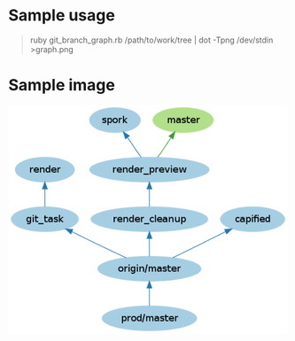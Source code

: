 # Sample usage
> ruby git_branch_graph.rb /path/to/work/tree | dot -Tpng /dev/stdin >graph.png

# Sample image
![Sample image](http://github.com/piglop/git_branch_graph/raw/master/sample.png "Sample image")
